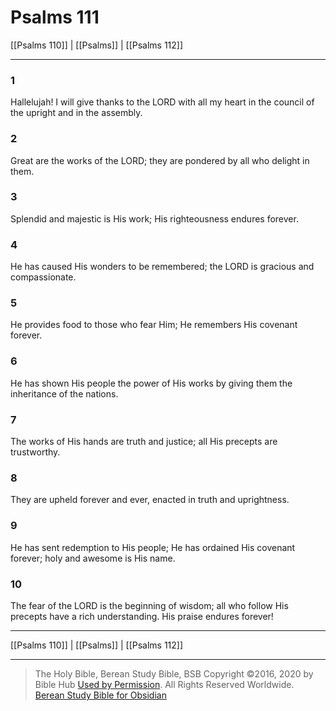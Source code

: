 # Psalms 111

[[Psalms 110]] | [[Psalms]] | [[Psalms 112]]

---

### 1
Hallelujah! I will give thanks to the LORD with all my heart in the council of the upright and in the assembly.

### 2
Great are the works of the LORD; they are pondered by all who delight in them.

### 3
Splendid and majestic is His work; His righteousness endures forever.

### 4
He has caused His wonders to be remembered; the LORD is gracious and compassionate.

### 5
He provides food to those who fear Him; He remembers His covenant forever.

### 6
He has shown His people the power of His works by giving them the inheritance of the nations.

### 7
The works of His hands are truth and justice; all His precepts are trustworthy.

### 8
They are upheld forever and ever, enacted in truth and uprightness.

### 9
He has sent redemption to His people; He has ordained His covenant forever; holy and awesome is His name.

### 10
The fear of the LORD is the beginning of wisdom; all who follow His precepts have a rich understanding. His praise endures forever!

---

[[Psalms 110]] | [[Psalms]] | [[Psalms 112]]

---

> The Holy Bible, Berean Study Bible, BSB
> Copyright &copy;2016, 2020 by Bible Hub
> [Used by Permission](https://berean.bible/terms.htm). All Rights Reserved Worldwide.
> [Berean Study Bible for Obsidian](https://github.com/gapmiss/berean-study-bible-for-obsidian)</small>

